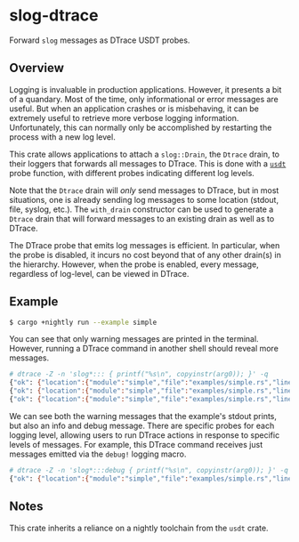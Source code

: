# slog-dtrace

Forward `slog` messages as DTrace USDT probes.

## Overview

Logging is invaluable in production applications. However, it presents a bit of a quandary.
Most of the time, only informational or error messages are useful. But when an application
crashes or is misbehaving, it can be extremely useful to retrieve more verbose logging
information. Unfortunately, this can normally only be accomplished by restarting the process
with a new log level.

This crate allows applications to attach a `slog::Drain`, the `Dtrace` drain, to their
loggers that forwards all messages to DTrace. This is done with a
[`usdt`](https://docs.rs/usdt/latest) probe function, with different probes indicating
different log levels.

Note that the `Dtrace` drain will _only_ send messages to DTrace, but in most situations, one
is already sending log messages to some location (stdout, file, syslog, etc.). The
`with_drain` constructor can be used to generate a `Dtrace` drain that will forward
messages to an existing drain as well as to DTrace.

The DTrace probe that emits log messages is efficient. In particular, when the probe is
disabled, it incurs no cost beyond that of any other drain(s) in the hierarchy. However, when
the probe is enabled, every message, regardless of log-level, can be viewed in DTrace.

## Example

```bash
$ cargo +nightly run --example simple

```

You can see that only warning messages are printed in the terminal. However, running a DTrace
command in another shell should reveal more messages.

```bash
# dtrace -Z -n 'slog*::: { printf("%s\n", copyinstr(arg0)); }' -q
{"ok": {"location":{"module":"simple","file":"examples/simple.rs","line":15},"level":"WARN","timestamp":"2021-10-19T17:55:55.260393409Z","message":"a warning message for everyone","kv":{"cool":true,"key":"value"}}}
{"ok": {"location":{"module":"simple","file":"examples/simple.rs","line":16},"level":"INFO","timestamp":"2021-10-19T17:55:55.260531762Z","message":"info is just for dtrace","kv":{"cool":true,"hello":"from dtrace","key":"value"}}}
{"ok": {"location":{"module":"simple","file":"examples/simple.rs","line":17},"level":"DEBUG","timestamp":"2021-10-19T17:55:55.260579423Z","message":"only dtrace gets debug messages","kv":{"cool":true,"hello":"from dtrace","key":"value"}}}
```

We can see both the warning messages that the example's stdout prints, but also an info and
debug message. There are specific probes for each logging level, allowing users to run DTrace
actions in response to specific levels of messages. For example, this DTrace command receives
just messages emitted via the `debug!` logging macro.

```bash
# dtrace -Z -n 'slog*:::debug { printf("%s\n", copyinstr(arg0)); }' -q
{"ok": {"location":{"module":"simple","file":"examples/simple.rs","line":17},"level":"DEBUG","timestamp":"2021-10-19T17:57:30.578681933Z","message":"only dtrace gets debug messages","kv":{"cool":true,"hello":"from dtrace","key":"value"}}}
```

## Notes

This crate inherits a reliance on a nightly toolchain from the `usdt` crate.

